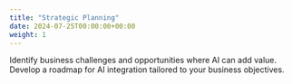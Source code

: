 ```yaml
---
title: "Strategic Planning"
date: 2024-07-25T00:00:00+00:00
weight: 1
---
```


Identify business challenges and opportunities where AI can add value. Develop a roadmap for AI integration tailored to your business objectives.